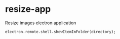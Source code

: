 # resize-app
Resize images electron application

    electron.remote.shell.showItemInFolder(directory);
